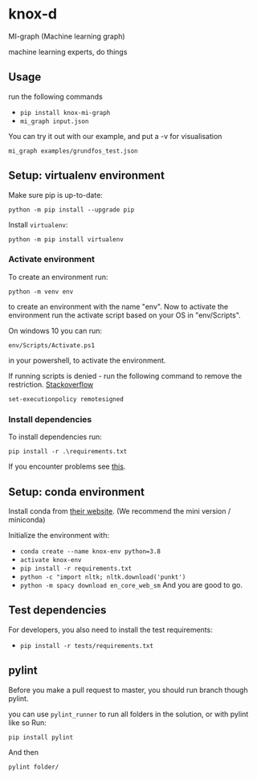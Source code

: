 # knox-d
MI-graph (Machine learning graph)

machine learning experts, do things

## Usage
run the following commands
- `pip install knox-mi-graph`
- `mi_graph input.json`

You can try it out with our example, and put a -v for visualisation

`mi_graph examples/grundfos_test.json`


## Setup: virtualenv environment
Make sure pip is up-to-date:

`python -m pip install --upgrade pip`

Install `virtualenv`:

`python -m pip install virtualenv`

### Activate environment
To create an environment run:

`python -m venv env`

to create an environment with the name "env". Now to activate the environment run the activate script based on your OS in "env/Scripts".

On windows 10 you can run:

`env/Scripts/Activate.ps1`

in your powershell, to activate the environment.

If running scripts is denied - run the following command to remove the restriction. [Stackoverflow](https://stackoverflow.com/questions/4037939/powershell-says-execution-of-scripts-is-disabled-on-this-system)

`set-executionpolicy remotesigned`

### Install dependencies
To install dependencies run:

`pip install -r .\requirements.txt`

If you encounter problems see [this](https://packaging.python.org/guides/installing-using-pip-and-virtual-environments/).

## Setup: conda environment
Install conda from [their website](https://docs.anaconda.com/anaconda/install/). (We recommend the mini version / miniconda)

Initialize the environment with:
- `conda create --name knox-env python=3.8`
- `activate knox-env`
- `pip install -r requirements.txt`
- `python -c "import nltk; nltk.download('punkt')`
- `python -m spacy download en_core_web_sm`
And you are good to go.


## Test dependencies
For developers, you also need to install the test requirements:
- `pip install -r tests/requirements.txt`

## pylint
Before you make a pull request to master, you should run branch though pylint.

you can use `pylint_runner` to run all folders in the solution, or with pylint like so
Run: 
```bash
pip install pylint
```
And then
```bash
pylint folder/
```
